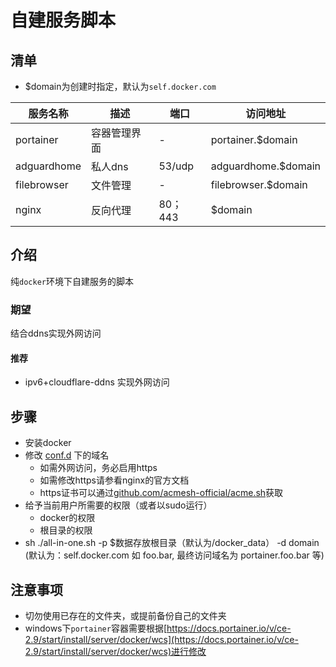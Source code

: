 # 自建服务脚本
## 清单
* $domain为创建时指定，默认为`self.docker.com`

服务名称|描述|端口|访问地址
-|-|-|-
portainer|容器管理界面|-|portainer.$domain
adguardhome|私人dns|53/udp|adguardhome.$domain
filebrowser|文件管理|-|filebrowser.$domain
nginx|反向代理|80；443|$domain

## 介绍
纯`docker`环境下自建服务的脚本
### 期望
结合ddns实现外网访问
#### 推荐
* ipv6+cloudflare-ddns 实现外网访问
## 步骤
* 安装docker
* 修改 [conf.d](./conf.d/) 下的域名
    * 如需外网访问，务必启用https
    * 如需修改https请参看nginx的官方文档
    * https证书可以通过[github.com/acmesh-official/acme.sh](https://github.com/acmesh-official/acme.sh)获取
* 给予当前用户所需要的权限（或者以sudo运行）
    * docker的权限
    * 根目录的权限
* sh ./all-in-one.sh -p $数据存放根目录（默认为/docker_data） -d domain (默认为：self.docker.com 如 foo.bar, 最终访问域名为 portainer.foo.bar 等)

## 注意事项
* 切勿使用已存在的文件夹，或提前备份自己的文件夹
* windows下`portainer`容器需要根据[https://docs.portainer.io/v/ce-2.9/start/install/server/docker/wcs](https://docs.portainer.io/v/ce-2.9/start/install/server/docker/wcs)进行修改
